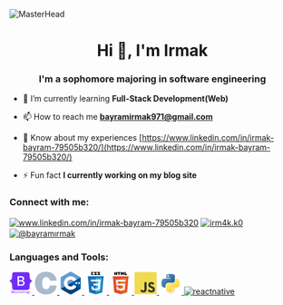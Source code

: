 ![MasterHead](https://media.licdn.com/dms/image/v2/D4D16AQFExTyaGNiiCw/profile-displaybackgroundimage-shrink_200_800/profile-displaybackgroundimage-shrink_200_800/0/1666682963086?e=2147483647&v=beta&t=cxWyERyqdTZOLJMMSNd0kDSjcBxe5WtvumGZVtm1Aoo)

<h1 align="center">Hi 👋, I'm Irmak</h1>
<h3 align="center">I'm a sophomore majoring in software engineering</h3>

- 🌱 I’m currently learning **Full-Stack Development(Web)**

- 📫 How to reach me **bayramirmak971@gmail.com**

- 📄 Know about my experiences [https://www.linkedin.com/in/irmak-bayram-79505b320/](https://www.linkedin.com/in/irmak-bayram-79505b320/)

- ⚡ Fun fact **I currently working on my blog site**

<h3 align="left">Connect with me:</h3>
<p align="left">
<a href="https://linkedin.com/in/www.linkedin.com/in/irmak-bayram-79505b320" target="blank"><img align="center" src="https://raw.githubusercontent.com/rahuldkjain/github-profile-readme-generator/master/src/images/icons/Social/linked-in-alt.svg" alt="www.linkedin.com/in/irmak-bayram-79505b320" height="30" width="40" /></a>
<a href="https://instagram.com/irm4k.k0" target="blank"><img align="center" src="https://raw.githubusercontent.com/rahuldkjain/github-profile-readme-generator/master/src/images/icons/Social/instagram.svg" alt="irm4k.k0" height="30" width="40" /></a>
<a href="https://medium.com/@bayramırmak" target="blank"><img align="center" src="https://raw.githubusercontent.com/rahuldkjain/github-profile-readme-generator/master/src/images/icons/Social/medium.svg" alt="@bayramırmak" height="30" width="40" /></a>
</p>

<h3 align="left">Languages and Tools:</h3>
<p align="left"> <a href="https://getbootstrap.com" target="_blank" rel="noreferrer"> <img src="https://raw.githubusercontent.com/devicons/devicon/master/icons/bootstrap/bootstrap-plain-wordmark.svg" alt="bootstrap" width="40" height="40"/> </a> <a href="https://www.cprogramming.com/" target="_blank" rel="noreferrer"> <img src="https://raw.githubusercontent.com/devicons/devicon/master/icons/c/c-original.svg" alt="c" width="40" height="40"/> </a> <a href="https://www.w3schools.com/cpp/" target="_blank" rel="noreferrer"> <img src="https://raw.githubusercontent.com/devicons/devicon/master/icons/cplusplus/cplusplus-original.svg" alt="cplusplus" width="40" height="40"/> </a> <a href="https://www.w3schools.com/css/" target="_blank" rel="noreferrer"> <img src="https://raw.githubusercontent.com/devicons/devicon/master/icons/css3/css3-original-wordmark.svg" alt="css3" width="40" height="40"/> </a> <a href="https://www.w3.org/html/" target="_blank" rel="noreferrer"> <img src="https://raw.githubusercontent.com/devicons/devicon/master/icons/html5/html5-original-wordmark.svg" alt="html5" width="40" height="40"/> </a> <a href="https://developer.mozilla.org/en-US/docs/Web/JavaScript" target="_blank" rel="noreferrer"> <img src="https://raw.githubusercontent.com/devicons/devicon/master/icons/javascript/javascript-original.svg" alt="javascript" width="40" height="40"/> </a> <a href="https://www.python.org" target="_blank" rel="noreferrer"> <img src="https://raw.githubusercontent.com/devicons/devicon/master/icons/python/python-original.svg" alt="python" width="40" height="40"/> </a> <a href="https://reactnative.dev/" target="_blank" rel="noreferrer"> <img src="https://reactnative.dev/img/header_logo.svg" alt="reactnative" width="40" height="40"/> </a> </p>



